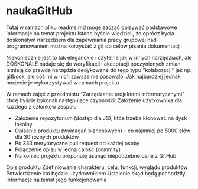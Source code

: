 # naukaGitHub

Tutaj w ramach pliku readme.md mogę zacząć opisywać podstawowe informacje na temat projektu
Istone byście wiedzieli, że oprócz bycia doskonałym narzędziem dla zapewniania pracy grupowej nad programowaniem można korzystać z git do celów pisania dokumentacji.

Niekoniecznie jest to tak eleganckie i czytelne jak w innych narzędziach, ale DOSKONALE nadaje się do weryfikacji i akceptacji poczynionych zmian
Istnieją co prawda narzędzia dedykowane do tego typu "kolaboracji" jak np. gitbook, ale coś mi w nich zawsze nie pasowało.
Jak najbardziej jednak możecie je wykorzystywać w ramach projektu

W ramach zajęć z przedmiotu "Zarządzanie projektami informatycznymi" chcę byście bykonali następujące czynności:
Założenie użytkownika dla każdego z członków zespołu
- Założenie repozytorium (dostęp dla JS), któe  trzeba klonować na dysk lokalny
- Opisanie produktu (wymagań biznesowych) – co najmniej po 5000 słów dla 30 różnych produktów 
- Po 333 merytoryczne pull request od każdej osoby
- Połączenie opisu w jedną całość (commity)
- Na koniec projektu proponuję usunąć niepotrzebne dane z GitHub

Opis produktu 
Zdefiniowanie charakteru, celu, funkcji, wyglądu produktów
Potwierdzenie kto będzie użytkownikiem
Ustalenie skąd będą pochodziły informacje na temat jego funkcjonowania 

